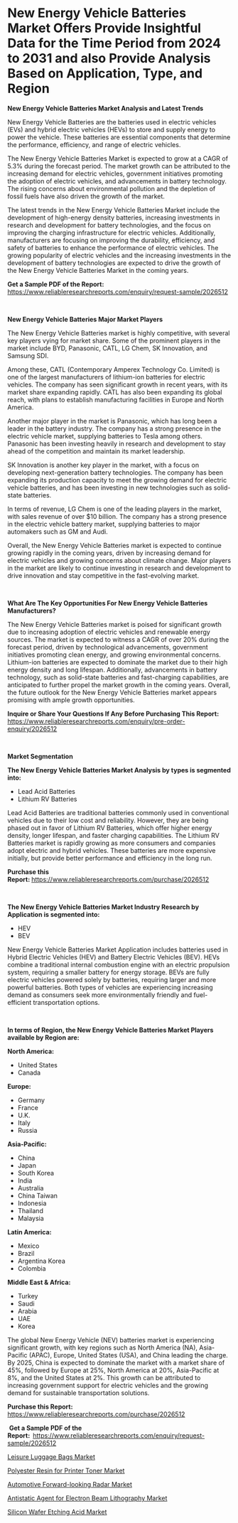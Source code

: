 <p><h1>New Energy Vehicle Batteries Market Offers Provide Insightful Data for the Time Period from 2024 to 2031 and also Provide Analysis Based on Application, Type, and Region</h1></p><p><strong>New Energy Vehicle Batteries Market Analysis and Latest Trends</strong></p>
<p><p>New Energy Vehicle Batteries are the batteries used in electric vehicles (EVs) and hybrid electric vehicles (HEVs) to store and supply energy to power the vehicle. These batteries are essential components that determine the performance, efficiency, and range of electric vehicles.</p><p>The New Energy Vehicle Batteries Market is expected to grow at a CAGR of 5.3% during the forecast period. The market growth can be attributed to the increasing demand for electric vehicles, government initiatives promoting the adoption of electric vehicles, and advancements in battery technology. The rising concerns about environmental pollution and the depletion of fossil fuels have also driven the growth of the market.</p><p>The latest trends in the New Energy Vehicle Batteries Market include the development of high-energy density batteries, increasing investments in research and development for battery technologies, and the focus on improving the charging infrastructure for electric vehicles. Additionally, manufacturers are focusing on improving the durability, efficiency, and safety of batteries to enhance the performance of electric vehicles. The growing popularity of electric vehicles and the increasing investments in the development of battery technologies are expected to drive the growth of the New Energy Vehicle Batteries Market in the coming years.</p></p>
<p><strong>Get a Sample PDF of the Report:&nbsp;</strong> <a href="https://www.reliableresearchreports.com/enquiry/request-sample/2026512">https://www.reliableresearchreports.com/enquiry/request-sample/2026512</a></p>
<p>&nbsp;</p>
<p><strong>New Energy Vehicle Batteries Major Market Players</strong></p>
<p><p>The New Energy Vehicle Batteries market is highly competitive, with several key players vying for market share. Some of the prominent players in the market include BYD, Panasonic, CATL, LG Chem, SK Innovation, and Samsung SDI.</p><p>Among these, CATL (Contemporary Amperex Technology Co. Limited) is one of the largest manufacturers of lithium-ion batteries for electric vehicles. The company has seen significant growth in recent years, with its market share expanding rapidly. CATL has also been expanding its global reach, with plans to establish manufacturing facilities in Europe and North America.</p><p>Another major player in the market is Panasonic, which has long been a leader in the battery industry. The company has a strong presence in the electric vehicle market, supplying batteries to Tesla among others. Panasonic has been investing heavily in research and development to stay ahead of the competition and maintain its market leadership.</p><p>SK Innovation is another key player in the market, with a focus on developing next-generation battery technologies. The company has been expanding its production capacity to meet the growing demand for electric vehicle batteries, and has been investing in new technologies such as solid-state batteries.</p><p>In terms of revenue, LG Chem is one of the leading players in the market, with sales revenue of over $10 billion. The company has a strong presence in the electric vehicle battery market, supplying batteries to major automakers such as GM and Audi.</p><p>Overall, the New Energy Vehicle Batteries market is expected to continue growing rapidly in the coming years, driven by increasing demand for electric vehicles and growing concerns about climate change. Major players in the market are likely to continue investing in research and development to drive innovation and stay competitive in the fast-evolving market.</p></p>
<p>&nbsp;</p>
<p><strong>What Are The Key Opportunities For New Energy Vehicle Batteries Manufacturers?</strong></p>
<p><p>The New Energy Vehicle Batteries market is poised for significant growth due to increasing adoption of electric vehicles and renewable energy sources. The market is expected to witness a CAGR of over 20% during the forecast period, driven by technological advancements, government initiatives promoting clean energy, and growing environmental concerns. Lithium-ion batteries are expected to dominate the market due to their high energy density and long lifespan. Additionally, advancements in battery technology, such as solid-state batteries and fast-charging capabilities, are anticipated to further propel the market growth in the coming years. Overall, the future outlook for the New Energy Vehicle Batteries market appears promising with ample growth opportunities.</p></p>
<p><strong>Inquire or Share Your Questions If Any Before Purchasing This Report:</strong> <a href="https://www.reliableresearchreports.com/enquiry/pre-order-enquiry/2026512">https://www.reliableresearchreports.com/enquiry/pre-order-enquiry/2026512</a></p>
<p>&nbsp;</p>
<p><strong>Market Segmentation</strong></p>
<p><strong>The New Energy Vehicle Batteries Market Analysis by types is segmented into:</strong></p>
<p><ul><li>Lead Acid Batteries</li><li>Lithium RV Batteries</li></ul></p>
<p><p>Lead Acid Batteries are traditional batteries commonly used in conventional vehicles due to their low cost and reliability. However, they are being phased out in favor of Lithium RV Batteries, which offer higher energy density, longer lifespan, and faster charging capabilities. The Lithium RV Batteries market is rapidly growing as more consumers and companies adopt electric and hybrid vehicles. These batteries are more expensive initially, but provide better performance and efficiency in the long run.</p></p>
<p><strong>Purchase this Report:&nbsp;</strong><a href="https://www.reliableresearchreports.com/purchase/2026512">https://www.reliableresearchreports.com/purchase/2026512</a></p>
<p>&nbsp;</p>
<p><strong>The New Energy Vehicle Batteries Market Industry Research by Application is segmented into:</strong></p>
<p><ul><li>HEV</li><li>BEV</li></ul></p>
<p><p>New Energy Vehicle Batteries Market Application includes batteries used in Hybrid Electric Vehicles (HEV) and Battery Electric Vehicles (BEV). HEVs combine a traditional internal combustion engine with an electric propulsion system, requiring a smaller battery for energy storage. BEVs are fully electric vehicles powered solely by batteries, requiring larger and more powerful batteries. Both types of vehicles are experiencing increasing demand as consumers seek more environmentally friendly and fuel-efficient transportation options.</p></p>
<p>&nbsp;</p>
<p><strong>In terms of Region, the New Energy Vehicle Batteries Market Players available by Region are:</strong></p>
<p>
    <p> <strong> North America: </strong>
        <ul>
            <li>United States</li>
            <li>Canada</li>
        </ul>
        </p> 
    <p> <strong> Europe: </strong>
        <ul>
            <li>Germany</li>
            <li>France</li>
            <li>U.K.</li>
            <li>Italy</li>
            <li>Russia</li>
        </ul>
        </p> 
    <p> <strong> Asia-Pacific: </strong>
        <ul>
            <li>China</li>
            <li>Japan</li>
            <li>South Korea</li>
            <li>India</li>
            <li>Australia</li>
            <li>China Taiwan</li>
            <li>Indonesia</li>
            <li>Thailand</li>
            <li>Malaysia</li>
        </ul>
        </p> 
    <p> <strong> Latin America: </strong>
        <ul>
            <li>Mexico</li>
            <li>Brazil</li>
            <li>Argentina Korea</li>
            <li>Colombia</li>
        </ul>
        </p> 
    <p> <strong> Middle East & Africa: </strong>
        <ul>
            <li>Turkey</li>
            <li>Saudi</li>
            <li>Arabia</li>
            <li>UAE</li>
            <li>Korea</li>
        </ul>
    </p>
    </p>
<p><p>The global New Energy Vehicle (NEV) batteries market is experiencing significant growth, with key regions such as North America (NA), Asia-Pacific (APAC), Europe, United States (USA), and China leading the charge. By 2025, China is expected to dominate the market with a market share of 45%, followed by Europe at 25%, North America at 20%, Asia-Pacific at 8%, and the United States at 2%. This growth can be attributed to increasing government support for electric vehicles and the growing demand for sustainable transportation solutions.</p></p>
<p><strong>Purchase this Report: </strong><a href="https://www.reliableresearchreports.com/purchase/2026512">https://www.reliableresearchreports.com/purchase/2026512</a></p>
<p>&nbsp;<strong>Get a Sample PDF of the Report:&nbsp;&nbsp;</strong><a href="https://www.reliableresearchreports.com/enquiry/request-sample/2026512">https://www.reliableresearchreports.com/enquiry/request-sample/2026512</a></p>
<p><strong></strong></p>
<p><p><a href="https://view.publitas.com/reportprime-1/leisure-luggage-bags-market-size-growth-outlook-from-2024-to-2031-projecting-at-markets-trends-analysis-by-application-regional-outlook-and-revenue/">Leisure Luggage Bags Market</a></p><p><a href="https://thundering-castanet-c65.notion.site/Polyester-Resin-for-Printer-Toner-Market-Offers-Provide-Insightful-Data-for-the-Time-Period-from-202-2c44360171634a16bfdba91432befe4e">Polyester Resin for Printer Toner Market</a></p><p><a href="https://view.publitas.com/reportprime-1/automotive-forward-looking-radar-market-research-report-the-key-to-successful-business-strategy-forecasted-for-period-from-2024-2031/">Automotive Forward-looking Radar Market</a></p><p><a href="https://bubble-tree-ea4.notion.site/Global-Antistatic-Agent-for-Electron-Beam-Lithography-Market-by-Types-Applications-and-Major-Playe-888a425b540c437da97755f6263b287d">Antistatic Agent for Electron Beam Lithography Market</a></p><p><a href="https://thundering-castanet-c65.notion.site/Silicon-Wafer-Etching-Acid-Market-Size-Reflecting-a-Forecast-Till-2031-Market-By-Type-By-Applicati-0801d8a935de495e83023ed7494aeaa4">Silicon Wafer Etching Acid Market</a></p></p>